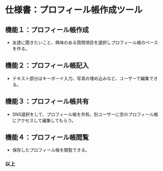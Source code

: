 # 仕様書：プロフィール帳作成ツール
## 機能１：プロフィール帳作成
* 友達に聞きたいこと、興味のある質問項目を選択しプロフィール帳のベースを作る。
## 機能２：プロフィール帳記入
* テキスト部分はキーボード入力、写真の埋め込みなど、ユーザーで編集できる。
## 機能３：プロフィール帳共有
* SNS選択をして、プロフィール帳を共有。別ユーザーに空のプロフィール帳にアクセスして編集してもらう。
## 機能４：プロフィール帳閲覧
* 保存したプロフィール帳を閲覧できる。
### 以上